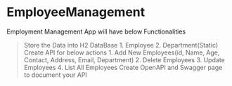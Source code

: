 # EmployeeManagement

Employment Management App will have below Functionalities

> Store the Data into H2 DataBase
    1. Employee
    2. Department(Static)
> Create API for below actions
    1. Add New Employees(id, Name, Age, Contact, Address, Email, Department)
    2. Delete Employees
    3. Update Employees
    4. List All Employees
> Create OpenAPI and Swagger page to document your API


